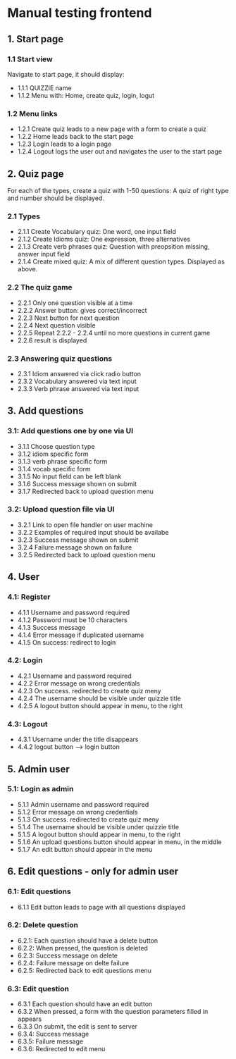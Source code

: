 # Manual testing frontend

## 1. Start page

### 1.1 Start view
Navigate to start page, it should display:
* 1.1.1 QUIZZIE name
* 1.1.2 Menu with: Home, create quiz, login, logut

### 1.2 Menu links
* 1.2.1 Create quiz leads to a new page with a form to create a quiz
* 1.2.2 Home leads back to the start page
* 1.2.3 Login leads to a login page
* 1.2.4 Logout logs the user out and navigates the user to the start page

## 2. Quiz page
For each of the types, create a quiz with 1-50 questions: A quiz of right type and number should be displayed.
### 2.1 Types
* 2.1.1 Create Vocabulary quiz: One word, one input field
* 2.1.2 Create Idioms quiz: One expression, three alternatives
* 2.1.3 Create verb phrases quiz: Question with preopsition missing, answer input field
* 2.1.4 Create mixed quiz: A mix of different question types. Displayed as above.
### 2.2 The quiz game
* 2.2.1 Only one question visible at a time
* 2.2.2 Answer button: gives correct/incorrect
* 2.2.3 Next button for next question
* 2.2.4 Next question visible
* 2.2.5 Repeat 2.2.2 - 2.2.4 until no more questions in current game
* 2.2.6 result is displayed
### 2.3 Answering quiz questions
* 2.3.1 Idiom answered via click radio button
* 2.3.2 Vocabulary answered via text input
* 2.3.3 Verb phrase answered via text input

## 3. Add questions
### 3.1: Add questions one by one via UI
* 3.1.1 Choose question type
* 3.1.2 idiom specific form
* 3.1.3 verb phrase specific form
* 3.1.4 vocab specific form
* 3.1.5 No input field can be left blank 
* 3.1.6 Success message shown on submit
* 3.1.7 Redirected back to upload question menu
### 3.2: Upload question file via UI
* 3.2.1 Link to open file handler on user machine
* 3.2.2 Examples of required input should be availabe
* 3.2.3 Success message shown on submit
* 3.2.4 Failure message shown on failure
* 3.2.5 Redirected back to upload question menu 

## 4. User
### 4.1: Register
* 4.1.1 Username and password required
* 4.1.2 Password must be 10 characters
* 4.1.3 Success message
* 4.1.4 Error message if duplicated username
* 4.1.5 On success: redirect to login
### 4.2: Login
* 4.2.1 Username and password required
* 4.2.2 Error message on wrong credentials
* 4.2.3 On success. redirected to create quiz meny
* 4.2.4 The username should be visible under quizzie title
* 4.2.5 A logout button should appear in menu, to the right
### 4.3: Logout
* 4.3.1 Username under the title disappears
* 4.4.2 logout button --> login button

## 5. Admin user
### 5.1: Login as admin
* 5.1.1 Admin username and password required
* 5.1.2 Error message on wrong credentials
* 5.1.3 On success. redirected to create quiz meny
* 5.1.4 The username should be visible under quizzie title
* 5.1.5 A logout button should appear in menu, to the right
* 5.1.6 An upload questions button should appear in menu, in the middle
* 5.1.7 An edit button should appear in the menu

## 6. Edit questions - only for admin user
### 6.1: Edit questions
* 6.1.1 Edit button leads to page with all questions displayed
### 6.2: Delete question
* 6.2.1: Each question should have a delete button
* 6.2.2: When pressed, the question is deleted
* 6.2.3: Success message on delete
* 6.2.4: Failure message on delte failure
* 6.2.5: Redirected back to edit questions menu
### 6.3: Edit question
* 6.3.1 Each question should have an edit button
* 6.3.2 When pressed, a form with the question parameters filled in appears
* 6.3.3 On submit, the edit is sent to server
* 6.3.4: Success message
* 6.3.5: Failure message
* 6.3.6: Redirected to edit menu